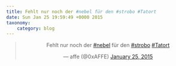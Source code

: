 ```yaml
---
title: Fehlt nur noch der #nebel für den #strobo #Tatort
date: Sun Jan 25 19:59:49 +0000 2015
taxonomy:
    category: blog
---
```

<blockquote class="twitter-tweet" align="center" width="350"><p lang="de" dir="ltr">Fehlt nur noch der <a href="https://twitter.com/hashtag/nebel?src=hash">#nebel</a> für den <a href="https://twitter.com/hashtag/strobo?src=hash">#strobo</a> <a href="https://twitter.com/hashtag/Tatort?src=hash">#Tatort</a></p>&mdash; affe (@0xAFFE) <a href="https://twitter.com/0xAFFE/status/559440522721656834">January 25, 2015</a></blockquote>

